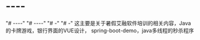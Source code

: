 # ----
"# ----" 
"# ----" 
"# -" 
"# -" 
这主要是关于暑假艾融软件培训的相关内容，Java的卡牌游戏，银行界面的VUE设计，
spring-boot-demo，java多线程的秒杀程序
